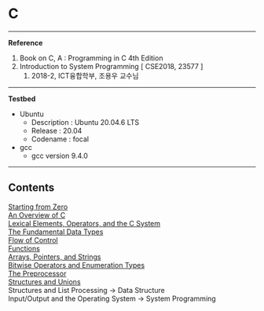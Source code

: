 # C

---

**Reference**

1. Book on C, A : Programming in C 4th Edition
2. Introduction to System Programming [ CSE2018, 23577 ]
    1. 2018-2, ICT융합학부, 조용우 교수님

---

**Testbed**

- Ubuntu
    - Description : Ubuntu 20.04.6 LTS
    - Release : 20.04
    - Codename :  focal
- gcc
    - gcc version 9.4.0

---

## Contents
[Starting from Zero](./note/SP00_Starting_from_Zero.md) <br>
[An Overview of C](./note/SP01_An_Overview_of_C.md) <br>
[Lexical Elements, Operators, and the C System](./note/SP02_Lexical_Elements_Operators_and_the_C_System.md) <br>
[The Fundamental Data Types](./note/SP03_The_Fundamental_Data_Types.md) <br>
[Flow of Control](./note/SP04_Flow_of_Control.md) <br>
[Functions](./note/SP05_Functions.md) <br>
[Arrays, Pointers, and Strings](./note/SP06_Arrways_Pointers_and_Strings.md) <br>
[Bitwise Operators and Enumeration Types](./note/SP07_Bitwise_Operators_and_Enumeration_Types.md) <br>
[The Preprocessor](./note/SP08_The_Preprocessor.md) <br>
[Structures and Unions](./note/SP09_Structures_and_Unions.md) <br>
Structures and List Processing -> Data Structure <br>
Input/Output and the Operating System -> System Programming <br>
